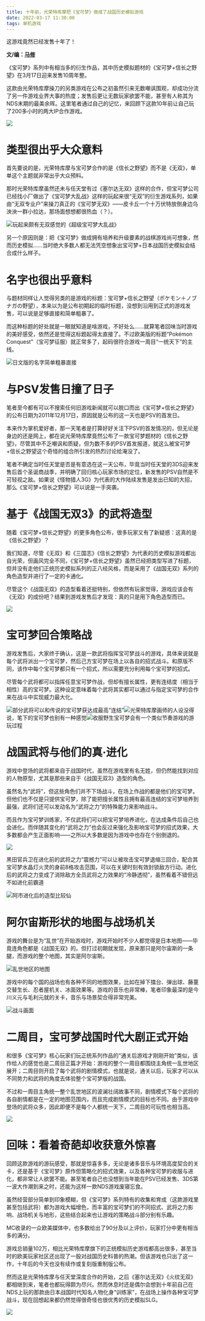```yaml
---
title: 十年前，光荣特库摩把《宝可梦》做成了战国历史模拟游戏
date: 2022-03-17 11:30:00
tags: 单机游戏
---
```

<meta name="referrer" content="no-referrer" />
<!-- more -->
这游戏竟然已经发售十年了！

 **文/编：[马修](https://space.bilibili.com/1937141)**  

《宝可梦》系列中有相当多的衍生作品，其中历史模拟题材的《宝可梦+信长之野望》在3月17日迎来发售10周年整。

这款由光荣特库摩操刀的另类游戏在公布之初虽然引来无数嘲讽围观，却成功分流了另一件游戏业界大事的热度；发售后更让无数玩家欲罢不能，甚至有人称其为NDS末期的最美余晖。这里笔者通过自己的记忆，来回顾下这款10年前让自己玩了200多小时的两大IP合作游戏。

![](//i0.hdslb.com/bfs/article/8d8f16684d0eab468827ef19fb7ea123e87f11b4.jpg)

# 类型很出乎大众意料  

首先要说的是，光荣特库摩与宝可梦合作的是《信长之野望》而不是《无双》，单单这个主题就非常出乎大众预料。

那时光荣特库摩虽然还未与任天堂有过《塞尔达无双》这样的合作，但宝可梦公司已经找小厂做出了《宝可梦大乱战》这样的玩起来很“无双”的衍生游戏系列，如果由“无双专业户”来操刀真正的《宝可梦无双》——皮卡丘一个十万伏特放倒身边乌泱泱一群小拉达，那场面想想都很热血（？）。

![](//i0.hdslb.com/bfs/article/68cb985e78538c890d8e2b7b6d2029a005be1bdc.jpg)玩起来颇有无双感觉的《超级宝可梦大乱战》

另一个原因则是：把《宝可梦》做成拥有培养和升级要素的战棋游戏尚可想象，然而历史模拟……当时绝大多数人都无法凭空想象出宝可梦+日本战国历史模拟会结合成什么样子。  

# 名字也很出乎意料

与题材同样让人觉得另类的是游戏的标题：宝可梦+信长之野望（ポケモン＋ノブナガの野望），本来以为是公布初期起的临时标题，没想到沿用到正式的游戏发售，可以说是足够直接和简单粗暴了。

而这种标题的好处就是一眼就知道是啥游戏，不好处么……就算笔者回味当时游戏的美好感受，依然还是觉得这标题起得太直接了。不过欧美版的标题“Pokémon
Conquest”（宝可梦征服）就正常多了，起码很符合游戏一周目“一统天下”的主线。

![](//i0.hdslb.com/bfs/article/97a1550677c42542bd9318574122af0241c09472.jpg)日文版的名字简单粗暴直接

# 与PSV发售日撞了日子  

笔者至今都有可以不搜索任何旧游戏新闻就可以脱口而出《宝可梦+信长之野望》的公布日期为2011年12月17日，原因就是公布的这一天也是PSV的首发日。

本来作为掌机爱好者，那一天笔者是打算好好关注下PSV的首发情况的，但无论是身边的还是网上，都在说光荣特库摩竟然公布了一款宝可梦题材的《信长之野望》，尽管其中不乏嘲讽和质疑，但为数不多的PSV首发报道，就这么被宝可梦+信长之野望这个奇怪的组合所引发的热烈讨论给淹没了。

笔者不确定当时任天堂是否是有意选在这一天公布，毕竟当时任天堂的3DS迎来发售后首个圣诞商战季，并明确了回归核心玩家市场的定位，新发售的PSV自然是不可轻视之敌。如果说《怪物猎人3G》为代表的大作陆续发售是发出已知的大招，那么《宝可梦+信长之野望》可以说是一手突袭。

# 基于《战国无双3》的武将造型

随着《宝可梦+信长之野望》的更多角色公布，很多玩家又有了新疑惑：这真的是《信长之野望》？

我们知道，尽管《无双》和《三国志》《信长之野望》为代表的历史模拟游戏都出自光荣，但画风完全不同，《宝可梦+信长之野望》虽然已经把类型写进了标题，但并没有走他们正统历史模拟系列的正八经风格，而是采用了《战国无双》系列的角色造型并进行了一定的卡通化。

尽管这个《战国无双》的造型看着还挺特别，但依然有玩家觉得，游戏应该会有《无双》的成份吧？结果到游戏发售后才发现：真的只是用下角色造型而已。

![](//i0.hdslb.com/bfs/article/6fddb07e3185a251c3529f4a19e7acea5cad0f5e.jpg)

# 宝可梦回合策略战  

游戏发售后，大家终于确认，这是一款武将指挥宝可梦战斗的游戏，具体来说就是每个武将派出一个宝可梦，然后己方宝可梦在场上以各自的招式战斗。和原版不同，该作中每个宝可梦都只有一个招式，所以需要充分利用每个宝可梦的招式。

尽管每个武将都可以指挥任意宝可梦作战，但却有擅长属性，更有连结度（相当于相性）高的宝可梦。这种设定意味着每个武将其实都可以通过与指定宝可梦的合作来在战斗中实现威力最大化。

![](//i0.hdslb.com/bfs/article/1feb966212d7c91e74cd5c3cba6d59db244e2e4d.jpg)部分武将可以和传说的宝可梦获达成最高“连结”![](//i0.hdslb.com/bfs/article/42d421ceefca98a706ba87286f974909ef3c489c.jpg)光荣特库摩画师的人设没得说，笔下的宝可梦也别有一种感觉![](//i0.hdslb.com/bfs/article/08232d1981e0bfdabbb231aeb114d0c599241bbd.png)收服野生宝可梦会有一个类似节奏游戏的游玩过程

# 战国武将与他们的真·进化  

游戏中登场的武将都来自于战国时代，虽然在游戏里有名无姓，但仍然能找到对应的人物原型，尤其是那些来自于《战国无双3》造型的角色。

虽然名为“武将”，但这些角色们并不下场战斗，在场上作战的都是他们的宝可梦。但他们也不仅是只提供宝可梦，除了能把擅长属性且拥有最高连结的宝可梦培养到最强，武将们还可以发动名为“武将之力”的特殊能力来影响战斗。

而且作为宝可梦训练家，不仅武将们可以把宝可梦培养进化，在达成条件后自己也会进化。而伴随其变化的“武将之力”也会反过来强化及影响宝可梦的招式效果，大多数都会产生正面影响——之所以大多数是因为游戏中也存在个别倒退的。

![](//i0.hdslb.com/bfs/article/b285fabc9cbb7284017e9d5d18253db584a93c8a.png)

黑田官兵卫在进化前的武将之力“震撼力”可以让被攻击宝可梦退缩三回合，配合其宝可梦水晶灯火灵的身前8格攻击范围，可以在关键时刻有效封锁敌方行动。进化后的武将之力变成了消除敌方全员武将之力效果的“冷静透彻”，虽然看着不错但远不如进化前霸道  

![](//i0.hdslb.com/bfs/article/d09bebfd724a2e10f2a3aab3a343c2a1ddc9b786.png)阿市进化后的造型比较仙

# 阿尔宙斯形状的地图与战场机关  

游戏的舞台是为“乱世”在开始游戏时，游戏开始时不少人都觉得是日本地图——毕竟连角色都是《战国无双》的。但打过初期就发现，原来那只是阿尔宙斯的一条腿，而游戏的整个地图，其实是阿尔宙斯。

![](//i0.hdslb.com/bfs/article/fa369da94d0d2effe56a8a9a2cc6ad1440993dc8.jpg)乱世地区的地图

游戏中的每个国的战场也有各种不同的地图效果，比如在掉下擂台、弹出球、藤蔓交替生长、忍者屋机关、冰面效果等。游戏的音乐也非常棒，笔者印象最深的是今川义元与毛利元就的关卡，音乐与场景契合得非常完美。  

![](//i0.hdslb.com/bfs/article/8362dad102df966737a39e7ac8053eafb09f41d7.png)战斗画面

# 二周目，宝可梦战国时代大剧正式开始  

和很多《宝可梦》核心玩家们玩正统系列作品的“通关后游戏才刚刚开始”类似，该作给人的感觉也是二周目正篇才开始：游戏的整个一周目都围绕主角统一乱世地区展开；二周目则开启了每个武将的剧情模式，也就是说，通关以后，玩家才可以从不同势力和武将的角度去体验整个宝可梦版的战国。

不过和一周目主角统一整个乱世地区的波澜壮阔故事不同，剧情模式下每个武将的各自剧情都是在一定的地图范围内，而且完成剧情模式的目标也不同。由于游戏中登场的武将众多，因此即便不是每个人都统一天下，二周目的可玩性也相当高。

![](//i0.hdslb.com/bfs/article/77660c5e1c4c3e9d09b4c48a5cadcfc68d0a8caf.png)

# 回味：看着奇葩却收获意外惊喜  

回顾这款游戏的游玩感受，那就是惊喜多多，无论是诸多音乐与环境高度契合的关卡，还是基于《宝可梦》原作但策略化的招式效果，以及各种宝可梦的收服与进化，都非常让人欲罢不能。甚至笔者自己也没想到当年能在PSV已经发售、3DS第一波大作潮到来之时，还能为这样一款NDS游戏废寝忘食。

虽然经营部分简单到印象模糊，但《宝可梦》系列特有的收集和育成（这款游戏里甚至包括武将）都为游戏大幅增色，而丰富的宝可梦们的不同招式、武将之力影响、战场机关与地形，这些结合起来也让游戏的策略战斗部分别有乐趣。

MC收录的一众欧美媒体中，也多数给出了90分及以上评价，玩家打分中更有相当多的满分。

游戏总销量102万，相比光荣特库摩旗下的正统模拟历史游戏都高出很多，甚至当时的欧美玩家社区还出现了一股对战国历史科普的热潮。但该游戏也只出了这一作，十年后的今天也没有续作或复刻版重制版公布。

然而这是光荣特库摩与任天堂深度合作的开始，之后《塞尔达无双》《火纹无双》都相继到来，笔者也都玩得颇为尽兴。然而休息时还是偶尔会想到十年前自己在NDS上玩的那款由日本战国时代知名人物化身“训练家”，在战场上操作各种宝可梦战斗，现在回想起来都仍然觉得很奇怪也很优秀的历史模拟SLG。

![](//i0.hdslb.com/bfs/article/c132915f74763184500a9cbbc576db8dd20aa514.png)

  

